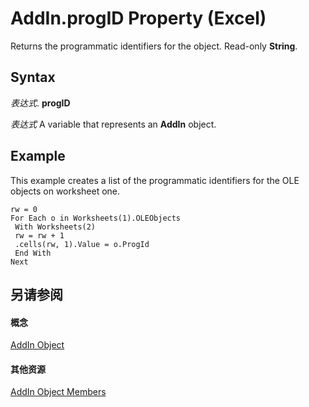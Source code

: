 
# AddIn.progID Property (Excel)

Returns the programmatic identifiers for the object. Read-only  **String**.


## Syntax

 _表达式_. **progID**

 _表达式_ A variable that represents an **AddIn** object.


## Example

This example creates a list of the programmatic identifiers for the OLE objects on worksheet one.


```
rw = 0 
For Each o in Worksheets(1).OLEObjects 
 With Worksheets(2) 
 rw = rw + 1 
 .cells(rw, 1).Value = o.ProgId 
 End With 
Next
```


## 另请参阅


#### 概念


[AddIn Object](ad26800d-5342-fb4c-01f3-05b7eceb7ffd.md)
#### 其他资源


[AddIn Object Members](http://msdn.microsoft.com/library/b12f1193-e251-5f71-508f-3d348109f5a6%28Office.15%29.aspx)